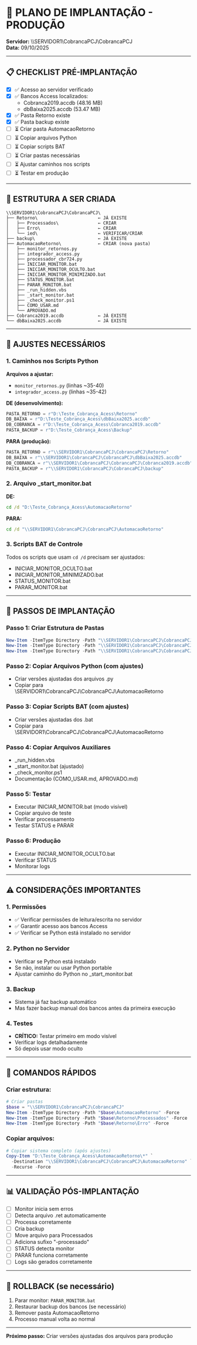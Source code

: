 # 🚀 PLANO DE IMPLANTAÇÃO - PRODUÇÃO

**Servidor:** \\\\SERVIDOR1\\CobrancaPCJ\\CobrancaPCJ  
**Data:** 09/10/2025

---

## 📋 CHECKLIST PRÉ-IMPLANTAÇÃO

- [x] ✅ Acesso ao servidor verificado
- [x] ✅ Bancos Access localizados:
  - Cobranca2019.accdb (48.16 MB)
  - dbBaixa2025.accdb (53.47 MB)
- [x] ✅ Pasta Retorno existe
- [x] ✅ Pasta backup existe
- [ ] ⏳ Criar pasta AutomacaoRetorno
- [ ] ⏳ Copiar arquivos Python
- [ ] ⏳ Copiar scripts BAT
- [ ] ⏳ Criar pastas necessárias
- [ ] ⏳ Ajustar caminhos nos scripts
- [ ] ⏳ Testar em produção

---

## 📂 ESTRUTURA A SER CRIADA

```
\\SERVIDOR1\CobrancaPCJ\CobrancaPCJ\
├── Retorno\                       ← JÁ EXISTE
│   ├── Processados\               ← CRIAR
│   ├── Erro\                      ← CRIAR
│   └── ied\                       ← VERIFICAR/CRIAR
├── backup\                        ← JÁ EXISTE
├── AutomacaoRetorno\              ← CRIAR (nova pasta)
│   ├── monitor_retornos.py
│   ├── integrador_access.py
│   ├── processador_cbr724.py
│   ├── INICIAR_MONITOR.bat
│   ├── INICIAR_MONITOR_OCULTO.bat
│   ├── INICIAR_MONITOR_MINIMIZADO.bat
│   ├── STATUS_MONITOR.bat
│   ├── PARAR_MONITOR.bat
│   ├── _run_hidden.vbs
│   ├── _start_monitor.bat
│   ├── _check_monitor.ps1
│   ├── COMO_USAR.md
│   └── APROVADO.md
├── Cobranca2019.accdb             ← JÁ EXISTE
└── dbBaixa2025.accdb              ← JÁ EXISTE
```

---

## 🔧 AJUSTES NECESSÁRIOS

### 1. Caminhos nos Scripts Python

**Arquivos a ajustar:**
- `monitor_retornos.py` (linhas ~35-40)
- `integrador_access.py` (linhas ~35-42)

**DE (desenvolvimento):**
```python
PASTA_RETORNO = r"D:\Teste_Cobrança_Acess\Retorno"
DB_BAIXA = r"D:\Teste_Cobrança_Acess\dbBaixa2025.accdb"
DB_COBRANCA = r"D:\Teste_Cobrança_Acess\Cobranca2019.accdb"
PASTA_BACKUP = r"D:\Teste_Cobrança_Acess\Backup"
```

**PARA (produção):**
```python
PASTA_RETORNO = r"\\SERVIDOR1\CobrancaPCJ\CobrancaPCJ\Retorno"
DB_BAIXA = r"\\SERVIDOR1\CobrancaPCJ\CobrancaPCJ\dbBaixa2025.accdb"
DB_COBRANCA = r"\\SERVIDOR1\CobrancaPCJ\CobrancaPCJ\Cobranca2019.accdb"
PASTA_BACKUP = r"\\SERVIDOR1\CobrancaPCJ\CobrancaPCJ\backup"
```

### 2. Arquivo _start_monitor.bat

**DE:**
```bat
cd /d "D:\Teste_Cobrança_Acess\AutomacaoRetorno"
```

**PARA:**
```bat
cd /d "\\SERVIDOR1\CobrancaPCJ\CobrancaPCJ\AutomacaoRetorno"
```

### 3. Scripts BAT de Controle

Todos os scripts que usam `cd /d` precisam ser ajustados:
- INICIAR_MONITOR_OCULTO.bat
- INICIAR_MONITOR_MINIMIZADO.bat
- STATUS_MONITOR.bat
- PARAR_MONITOR.bat

---

## 📝 PASSOS DE IMPLANTAÇÃO

### Passo 1: Criar Estrutura de Pastas
```powershell
New-Item -ItemType Directory -Path "\\SERVIDOR1\CobrancaPCJ\CobrancaPCJ\AutomacaoRetorno" -Force
New-Item -ItemType Directory -Path "\\SERVIDOR1\CobrancaPCJ\CobrancaPCJ\Retorno\Processados" -Force
New-Item -ItemType Directory -Path "\\SERVIDOR1\CobrancaPCJ\CobrancaPCJ\Retorno\Erro" -Force
```

### Passo 2: Copiar Arquivos Python (com ajustes)
- Criar versões ajustadas dos arquivos .py
- Copiar para \\SERVIDOR1\CobrancaPCJ\CobrancaPCJ\AutomacaoRetorno

### Passo 3: Copiar Scripts BAT (com ajustes)
- Criar versões ajustadas dos .bat
- Copiar para \\SERVIDOR1\CobrancaPCJ\CobrancaPCJ\AutomacaoRetorno

### Passo 4: Copiar Arquivos Auxiliares
- _run_hidden.vbs
- _start_monitor.bat (ajustado)
- _check_monitor.ps1
- Documentação (COMO_USAR.md, APROVADO.md)

### Passo 5: Testar
- Executar INICIAR_MONITOR.bat (modo visível)
- Copiar arquivo de teste
- Verificar processamento
- Testar STATUS e PARAR

### Passo 6: Produção
- Executar INICIAR_MONITOR_OCULTO.bat
- Verificar STATUS
- Monitorar logs

---

## ⚠️ CONSIDERAÇÕES IMPORTANTES

### 1. Permissões
- ✅ Verificar permissões de leitura/escrita no servidor
- ✅ Garantir acesso aos bancos Access
- ✅ Verificar se Python está instalado no servidor

### 2. Python no Servidor
- Verificar se Python está instalado
- Se não, instalar ou usar Python portable
- Ajustar caminho do Python no _start_monitor.bat

### 3. Backup
- Sistema já faz backup automático
- Mas fazer backup manual dos bancos antes da primeira execução

### 4. Testes
- **CRÍTICO:** Testar primeiro em modo visível
- Verificar logs detalhadamente
- Só depois usar modo oculto

---

## 🎯 COMANDOS RÁPIDOS

### Criar estrutura:
```powershell
# Criar pastas
$base = "\\SERVIDOR1\CobrancaPCJ\CobrancaPCJ"
New-Item -ItemType Directory -Path "$base\AutomacaoRetorno" -Force
New-Item -ItemType Directory -Path "$base\Retorno\Processados" -Force
New-Item -ItemType Directory -Path "$base\Retorno\Erro" -Force
```

### Copiar arquivos:
```powershell
# Copiar sistema completo (após ajustes)
Copy-Item "D:\Teste_Cobrança_Acess\AutomacaoRetorno\*" `
  -Destination "\\SERVIDOR1\CobrancaPCJ\CobrancaPCJ\AutomacaoRetorno" `
  -Recurse -Force
```

---

## 📊 VALIDAÇÃO PÓS-IMPLANTAÇÃO

- [ ] Monitor inicia sem erros
- [ ] Detecta arquivo .ret automaticamente
- [ ] Processa corretamente
- [ ] Cria backup
- [ ] Move arquivo para Processados
- [ ] Adiciona sufixo "-processado"
- [ ] STATUS detecta monitor
- [ ] PARAR funciona corretamente
- [ ] Logs são gerados corretamente

---

## 🔄 ROLLBACK (se necessário)

1. Parar monitor: `PARAR_MONITOR.bat`
2. Restaurar backup dos bancos (se necessário)
3. Remover pasta AutomacaoRetorno
4. Processo manual volta ao normal

---

**Próximo passo:** Criar versões ajustadas dos arquivos para produção

